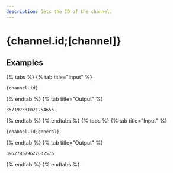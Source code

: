 ```yaml
---
description: Gets the ID of the channel.
---
```

# {channel.id;[channel]}
## Examples
{% tabs %}
{% tab title="Input" %}
```text
{channel.id}
```
{% endtab %}
{% tab title="Output" %}
```text
357192331021254656
```
{% endtab %}
{% endtabs %}
{% tabs %}
{% tab title="Input" %}
```text
{channel.id;general}
```
{% endtab %}
{% tab title="Output" %}
```text
396278579627032576
```
{% endtab %}
{% endtabs %}